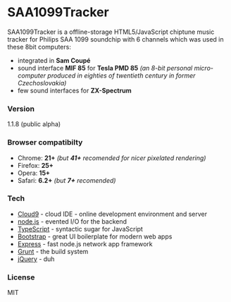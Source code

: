 # SAA1099Tracker

SAA1099Tracker is a offline-storage HTML5/JavaScript chiptune music tracker for Philips SAA 1099 soundchip with 6 channels which was used in these 8bit computers:
  - integrated in **Sam Coupé**
  - sound interface **MIF 85** for **Tesla PMD 85** _(an 8-bit personal micro-computer produced in eighties of twentieth century in former Czechoslovakia)_
  - few sound interfaces for **ZX-Spectrum**

### Version
1.1.8 (public alpha)

### Browser compatibilty
  - Chrome: **21+** _(but **41+** recomended for nicer pixelated rendering)_
  - Firefox: **25+**
  - Opera: **15+**
  - Safari: **6.2+** _(but **7+** recomended)_


### Tech
* [Cloud9] - cloud IDE - online development environment and server
* [node.js] - evented I/O for the backend
* [TypeScript] - syntactic sugar for JavaScript
* [Bootstrap] - great UI boilerplate for modern web apps
* [Express] - fast node.js network app framework
* [Grunt] - the build system
* [jQuery] - duh


### License
MIT


[node.js]:http://nodejs.org
[Bootstrap]:http://twitter.github.com/bootstrap/
[jQuery]:http://jquery.com
[express]:http://expressjs.com
[TypeScript]:http://www.typescriptlang.org
[Grunt]:http://gruntjs.com
[Cloud9]:http://c9.io
